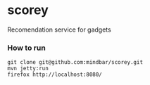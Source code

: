 # scorey

Recomendation service for gadgets

### How to run

```
git clone git@github.com:mindbar/scorey.git
mvn jetty:run
firefox http://localhost:8080/
```